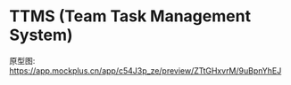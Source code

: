 # TTMS (Team Task Management System)

原型图: https://app.mockplus.cn/app/c54J3p_ze/preview/ZTtGHxvrM/9uBpnYhEJ